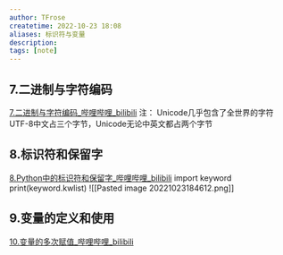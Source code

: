 ```yaml
---
author: TFrose
createtime: 2022-10-23 18:08
aliases: 标识符与变量
description:
tags: [note]
---
```


## 7.二进制与字符编码
[7.二进制与字符编码_哔哩哔哩_bilibili](https://www.bilibili.com/video/BV1wD4y1o7AS/?p=8&spm_id_from=pageDriver&vd_source=2029b6b0b60ecbc6cf63989bfa56dd26)
注： Unicode几乎包含了全世界的字符
UTF-8中文占三个字节，Unicode无论中英文都占两个字节

## 8.标识符和保留字
[8.Python中的标识符和保留字_哔哩哔哩_bilibili](https://www.bilibili.com/video/BV1wD4y1o7AS/?p=9&spm_id_from=pageDriver&vd_source=2029b6b0b60ecbc6cf63989bfa56dd26)
import keyword
print(keyword.kwlist)
![[Pasted image 20221023184612.png]]

## 9.变量的定义和使用
[10.变量的多次赋值_哔哩哔哩_bilibili](https://www.bilibili.com/video/BV1wD4y1o7AS/?p=11&spm_id_from=pageDriver&vd_source=2029b6b0b60ecbc6cf63989bfa56dd26)
